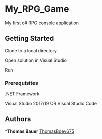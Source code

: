 # My_RPG_Game
My first c# RPG console application

## Getting Started

Clone to a local directory.

Open solution in Visual Studio

Run

### Prerequisites

.NET Framework

Visual Studio 2017/19 OR Visual Studio Code

## Authors

***Thomas Bauer** [ThomasBdev675](https://github.com/ThomasBdev675)